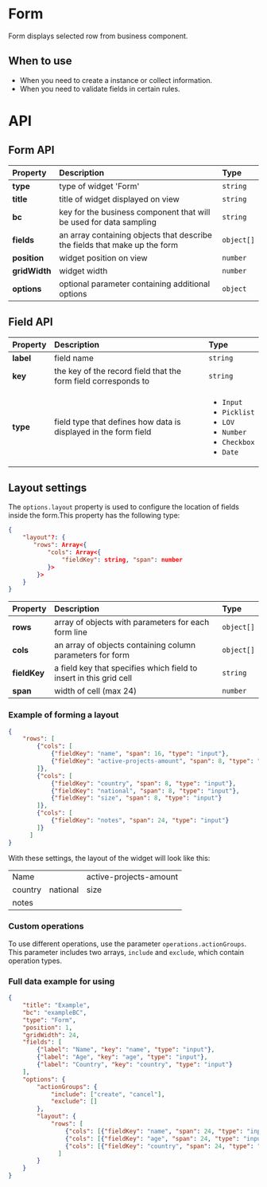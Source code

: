 # Form

Form displays selected row from business component.

## When to use
- When you need to create a instance or collect information.
- When you need to validate fields in certain rules.

# API

## Form API

|  Property |  Description | Type  |
|:---|:---|:---|
| **type**  | type of widget 'Form'  | `string`  |
| **title**  | title of widget displayed on view  | `string`  |
| **bc**  |  key for the business component that will be used for data sampling | `string`  |
| **fields**  | an array containing objects that describe the fields that make up the form  |  `object[]` |
| **position**  |  widget position on view | `number`  |
| **gridWidth**  |  widget width | `number`  |
| **options** |  optional parameter containing additional options |  `object` |

## Field API

| Property | Description  | Type |
|:---|:---|:---|
| **label** | field name  | `string`  |
| **key** | the key of the record field that the form field corresponds to  | `string`  |
| **type** | field type that defines how data is displayed in the form field  | <ul><li>`Input`</li><li>`Picklist`</li><li>`LOV`</li><li>`Number`</li><li>`Checkbox`</li><li>`Date`</li></ul> |

## Layout settings

The `options.layout` property is used to configure the location of fields inside the form.This property has the following type:

```json
{
    "layout"?: {
       "rows": Array<{
           "cols": Array<{
               "fieldKey": string, "span": number
           }>
        }>
    }
}
```

| Property | Description  | Type |
|:---|:---|:---|
| **rows** | array of objects with parameters for each form line |  `object[]`  |
| **cols** | an array of objects containing column parameters for form  | `object[]`  |
| **fieldKey** | a field key that specifies which field to insert in this grid cell  | `string` |
| **span** | width of cell (max 24) | `number`  |


### Example of forming a layout

```json
{
    "rows": [
        {"cols": [
            {"fieldKey": "name", "span": 16, "type": "input"},
            {"fieldKey": "active-projects-amount", "span": 8, "type": "input"}
        ]},
        {"cols": [
            {"fieldKey": "country", "span": 8, "type": "input"},
            {"fieldKey": "national", "span": 8, "type": "input"},
            {"fieldKey": "size", "span": 8, "type": "input"}
        ]},
        {"cols": [
            {"fieldKey": "notes", "span": 24, "type": "input"}
        ]}
      ]
}
```

With these settings, the layout of the widget will look like this:

<table>
    <tr>
        <td colspan="2">Name</td>
        <td>active-projects-amount</td>
    </tr>
    <tr>
        <td>country</td>
        <td>national</td>
        <td>size</td>
    </tr>
    <tr>
        <td colspan="3">notes</td>
    </tr>
  </table>


### Custom operations

To use different operations, use the parameter `operations.actionGroups`. This parameter includes two arrays, `include` and `exclude`, which contain operation types.

### Full data example for using

```json
{   
    "title": "Example",
    "bc": "exampleBC",
    "type": "Form",
    "position": 1,
    "gridWidth": 24,
    "fields": [
        {"label": "Name", "key": "name", "type": "input"},
        {"label": "Age", "key": "age", "type": "input"},
        {"label": "Country", "key": "country", "type": "input"}
    ],
    "options": {
        "actionGroups": {
            "include": ["create", "cancel"],
            "exclude": []
        },
        "layout": {
            "rows": [
                {"cols": [{"fieldKey": "name", "span": 24, "type": "input"}]},
                {"cols": [{"fieldKey": "age", "span": 24, "type": "input"}]},
                {"cols": [{"fieldKey": "country", "span": 24, "type": "input"}]},
              ]
        }
    }
}
```
